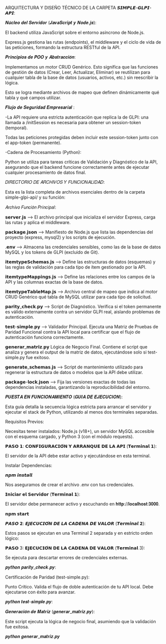 ARQUITECTURA Y DISEÑO TÉCNICO DE LA CARPETA  𝙎𝙄𝙈𝙋𝙇𝙀-𝙂𝙇𝙋𝙄-𝘼𝙋𝙄:

𝑵𝒖́𝒄𝒍𝒆𝒐 𝒅𝒆𝒍 𝑺𝒆𝒓𝒗𝒊𝒅𝒐𝒓 (𝑱𝒂𝒗𝒂𝑺𝒄𝒓𝒊𝒑𝒕 𝒚 𝑵𝒐𝒅𝒆.𝒋𝒔):

El backend utiliza JavaScript sobre el entorno asíncrono de Node.js.

Express.js gestiona las rutas (endpoints), el middleware y el ciclo de vida de las peticiones, formando la estructura RESTful de la API.

𝑷𝒓𝒊𝒏𝒄𝒊𝒑𝒊𝒐𝒔 𝒅𝒆 𝑷𝑶𝑶 𝒚 𝑨𝒃𝒔𝒕𝒓𝒂𝒄𝒄𝒊𝒐́𝒏:

Implementamos un motor CRUD Genérico. Esto significa que las funciones de gestión de datos (Crear, Leer, Actualizar, Eliminar) se reutilizan para cualquier tabla de la base de datos (usuarios, activos, etc.) sin reescribir la lógica.

Esto se logra mediante archivos de mapeo que definen dinámicamente qué tabla y qué campos utilizar.

𝑭𝒍𝒖𝒋𝒐 𝒅𝒆 𝑺𝒆𝒈𝒖𝒓𝒊𝒅𝒂𝒅 𝑬𝒎𝒑𝒓𝒆𝒔𝒂𝒓𝒊𝒂𝒍 :

-La API requiere una estricta autenticación que replica la de GLPI: una llamada a /initSession es necesaria para obtener un session-token (temporal).

Todas las peticiones protegidas deben incluir este session-token junto con el app-token (permanente).

-Cadena de Procesamiento (Python):

Python se utiliza para tareas críticas de Validación y Diagnóstico de la API, asegurando que el backend funcione correctamente antes de ejecutar cualquier procesamiento de datos final.

𝐷𝐼𝑅𝐸𝐶𝑇𝑂𝑅𝐼𝑂 𝐷𝐸 𝐴𝑅𝐶𝐻𝐼𝑉𝑂𝑆 𝑌 𝐹𝑈𝑁𝐶𝐼𝑂𝑁𝐴𝐿𝐼𝐷𝐴𝐷:

Esta es la lista completa de archivos esenciales dentro de la carpeta simple-glpi-api/ y su función:

𝐴𝑟𝑐ℎ𝑖𝑣𝑜	𝐹𝑢𝑛𝑐𝑖𝑜́𝑛 𝑃𝑟𝑖𝑛𝑐𝑖𝑝𝑎𝑙:

𝘀𝗲𝗿𝘃𝗲𝗿.𝗷𝘀	--> El archivo principal que inicializa el servidor Express, carga las rutas y aplica el middleware.

𝗽𝗮𝗰𝗸𝗮𝗴𝗲.𝗷𝘀𝗼𝗻 -->	Manifiesto de Node.js que lista las dependencias del proyecto (express, mysql2) y los scripts de ejecución.

.𝗲𝗻𝘃 -->	Almacena las credenciales sensibles, como las de la base de datos MySQL y los tokens de GLPI (excluido de Git).

𝗶𝘁𝗲𝗺𝘁𝘆𝗽𝗲𝗦𝗰𝗵𝗲𝗺𝗮𝘀.𝗷𝘀 -->	Define las estructuras de datos (esquemas) y las reglas de validación para cada tipo de ítem gestionado por la API.

𝗶𝘁𝗲𝗺𝘁𝘆𝗽𝗲𝗠𝗮𝗽𝗽𝗶𝗻𝗴𝘀.𝗷𝘀 -->	Define las relaciones entre los campos de la API y las columnas exactas de la base de datos.

𝗶𝘁𝗲𝗺𝘁𝘆𝗽𝗲𝗧𝗮𝗯𝗹𝗲𝗠𝗮𝗽.𝗷𝘀 -->	Archivo central de mapeo que indica al motor CRUD Genérico qué tabla de MySQL utilizar para cada tipo de solicitud.

𝗽𝗮𝗿𝗶𝘁𝘆_𝗰𝗵𝗲𝗰𝗸.𝗽𝘆 -->	Script de Diagnóstico. Verifica si el token permanente es válido externamente contra un servidor GLPI real, aislando problemas de autenticación.

𝘁𝗲𝘀𝘁-𝘀𝗶𝗺𝗽𝗹𝗲.𝗽𝘆 -->	Validador Principal. Ejecuta una Matriz de Pruebas de Paridad Funcional contra la API local para certificar que el flujo de autenticación funciona correctamente.

𝗴𝗲𝗻𝗲𝗿𝗮𝗿_𝗺𝗮𝘁𝗿𝗶𝘇.𝗽𝘆	Lógica de Negocio Final. Contiene el script que analiza y genera el output de la matriz de datos, ejecutándose solo si test-simple.py fue exitoso.

𝗴𝗲𝗻𝗲𝗿𝗮𝘁𝗲_𝘀𝗰𝗵𝗲𝗺𝗮𝘀.𝗷𝘀 --> Script de mantenimiento utilizado para regenerar la estructura de datos o modelos que la API debe utilizar.

𝗽𝗮𝗰𝗸𝗮𝗴𝗲-𝗹𝗼𝗰𝗸.𝗷𝘀𝗼𝗻  --> Fija las versiones exactas de todas las dependencias instaladas, garantizando la reproducibilidad del entorno.


𝑷𝑼𝑬𝑺𝑻𝑨 𝑬𝑵 𝑭𝑼𝑵𝑪𝑰𝑶𝑵𝑨𝑴𝑰𝑬𝑵𝑻𝑶 (𝑮𝑼𝑰́𝑨 𝑫𝑬 𝑬𝑱𝑬𝑪𝑼𝑪𝑰𝑶́𝑵):

Esta guía detalla la secuencia lógica estricta para arrancar el servidor y ejecutar el stack de Python, utilizando al menos dos terminales separadas.

Requisitos Previos:

Necesitas tener instalados: Node.js (v18+), un servidor MySQL accesible con el esquema cargado, y Python 3 (con el módulo requests).

𝗣𝗔𝗦𝗢 𝟭: 𝗖𝗢𝗡𝗙𝗜𝗚𝗨𝗥𝗔𝗖𝗜𝗢́𝗡 𝗬 𝗔𝗥𝗥𝗔𝗡𝗤𝗨𝗘 𝗗𝗘 𝗟𝗔 𝗔𝗣𝗜 (𝗧𝗲𝗿𝗺𝗶𝗻𝗮𝗹 𝟭):

El servidor de la API debe estar activo y ejecutándose en esta terminal.

Instalar Dependencias:

𝙣𝙥𝙢 𝙞𝙣𝙨𝙩𝙖𝙡𝙡

Nos aseguramos de crear el archivo .env con tus credenciales.

𝗜𝗻𝗶𝗰𝗶𝗮𝗿 𝗲𝗹 𝗦𝗲𝗿𝘃𝗶𝗱𝗼𝗿 (𝗧𝗲𝗿𝗺𝗶𝗻𝗮𝗹 𝟭):

El servidor debe permanecer activo y escuchando en 𝐡𝐭𝐭𝐩://𝐥𝐨𝐜𝐚𝐥𝐡𝐨𝐬𝐭:𝟑𝟎𝟎𝟎.

𝗻𝗽𝗺 𝘀𝘁𝗮𝗿𝘁

𝙋𝘼𝙎𝙊 𝟮: 𝙀𝙅𝙀𝘾𝙐𝘾𝙄𝙊́𝙉 𝘿𝙀 𝙇𝘼 𝘾𝘼𝘿𝙀𝙉𝘼 𝘿𝙀 𝙑𝘼𝙇𝙊𝙍 (𝙏𝙚𝙧𝙢𝙞𝙣𝙖𝙡 𝟮):

Estos pasos se ejecutan en una Terminal 2 separada y en estricto orden lógico:

𝗣𝗔𝗦𝗢 3: 𝗘𝗝𝗘𝗖𝗨𝗖𝗜𝗢́𝗡 𝗗𝗘 𝗟𝗔 𝗖𝗔𝗗𝗘𝗡𝗔 𝗗𝗘 𝗩𝗔𝗟𝗢𝗥 (𝗧𝗲𝗿𝗺𝗶𝗻𝗮𝗹 3):

Se ejecuta para descartar errores de credenciales externas.

𝒑𝒚𝒕𝒉𝒐𝒏 𝒑𝒂𝒓𝒊𝒕𝒚_𝒄𝒉𝒆𝒄𝒌.𝒑𝒚:

Certificación de Paridad (test-simple.py):

Punto Crítico. Valida el flujo de doble autenticación de tu API local. Debe ejecutarse con éxito para avanzar.

𝒑𝒚𝒕𝒉𝒐𝒏 𝒕𝒆𝒔𝒕-𝒔𝒊𝒎𝒑𝒍𝒆.𝒑𝒚:

𝑮𝒆𝒏𝒆𝒓𝒂𝒄𝒊𝒐́𝒏 𝒅𝒆 𝑴𝒂𝒕𝒓𝒊𝒛 (𝒈𝒆𝒏𝒆𝒓𝒂𝒓_𝒎𝒂𝒕𝒓𝒊𝒛.𝒑𝒚):

Este script ejecuta la lógica de negocio final, asumiendo que la validación fue exitosa.

𝒑𝒚𝒕𝒉𝒐𝒏 𝒈𝒆𝒏𝒆𝒓𝒂𝒓_𝒎𝒂𝒕𝒓𝒊𝒛.𝒑𝒚

